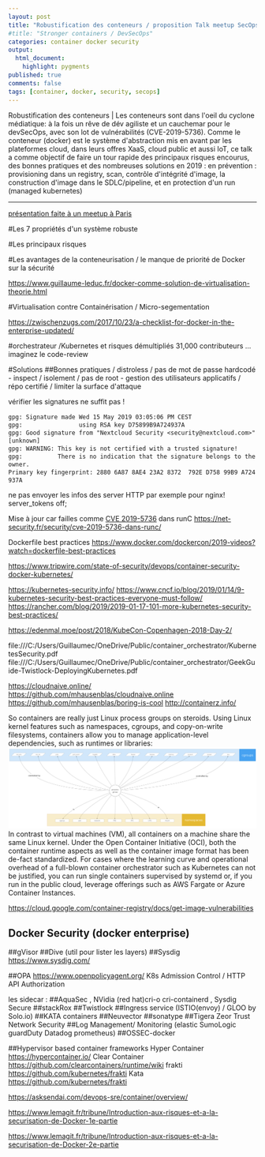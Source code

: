 ```yaml
---
layout: post
title: "Robustification des conteneurs / proposition Talk meetup SecOps"
#title: "Stronger containers / DevSecOps"
categories: container docker security
output:
  html_document:
    highlight: pygments
published: true
comments: false
tags: [container, docker, security, secops]    
---
```


Robustification des conteneurs | 
Les conteneurs sont dans l'oeil du cyclone médiatique: à la fois un rêve de dév agiliste et un cauchemar pour le devSecOps, avec son lot de vulnérabilités (CVE-2019-5736). Comme le conteneur (docker) est le système d'abstraction mis en avant par les plateformes cloud, dans leurs offres XaaS, cloud public et aussi IoT, ce talk a comme objectif de faire un tour rapide des principaux risques encourus, des bonnes pratiques et des nombreuses solutions en 2019 :
en prévention : provisioning dans un registry, scan, contrôle d'intégrité d'image, la construction d'image dans le SDLC/pipeline,
 et en protection d'un run (managed kubernetes)

---

[présentation faite à un meetup à Paris](/pdf/20190617_SecOps_meetup.pdf)


#Les 7 propriétés d'un système robuste

#Les principaux risques

#Les avantages de la conteneurisation / le manque de priorité de Docker sur la sécurité

https://www.guillaume-leduc.fr/docker-comme-solution-de-virtualisation-theorie.html

#Virtualisation contre Containérisation / Micro-segementation

https://zwischenzugs.com/2017/10/23/a-checklist-for-docker-in-the-enterprise-updated/

#orchestrateur /Kubernetes  et risques démultipliés
31,000 contributeurs ... imaginez le code-review

#Solutions 
##Bonnes pratiques / distroless / pas de mot de passe hardcodé - inspect  / isolement / pas de root - gestion des utilisateurs applicatifs / répo certifié / limiter la surface d'attaque

vérifier les signatures ne suffit pas !
```
gpg: Signature made Wed 15 May 2019 03:05:06 PM CEST
gpg:                using RSA key D75899B9A724937A
gpg: Good signature from "Nextcloud Security <security@nextcloud.com>" [unknown]
gpg: WARNING: This key is not certified with a trusted signature!
gpg:          There is no indication that the signature belongs to the owner.
Primary key fingerprint: 2880 6A87 8AE4 23A2 8372  792E D758 99B9 A724 937A
```

ne pas envoyer les infos des server HTTP
par exemple pour nginx!
server_tokens off;


Mise à jour car failles comme [CVE 2019-5736](https://nvd.nist.gov/vuln/detail/CVE-2019-5736) dans runC https://net-security.fr/security/cve-2019-5736-dans-runc/

Dockerfile best practices
https://www.docker.com/dockercon/2019-videos?watch=dockerfile-best-practices

https://www.tripwire.com/state-of-security/devops/container-security-docker-kubernetes/

https://kubernetes-security.info/
https://www.cncf.io/blog/2019/01/14/9-kubernetes-security-best-practices-everyone-must-follow/
https://rancher.com/blog/2019/2019-01-17-101-more-kubernetes-security-best-practices/

https://edenmal.moe/post/2018/KubeCon-Copenhagen-2018-Day-2/

file:///C:/Users/Guillaumec/OneDrive/Public/container_orchestrator/KubernetesSecurity.pdf
file:///C:/Users/Guillaumec/OneDrive/Public/container_orchestrator/GeekGuide-Twistlock-DeployingKubernetes.pdf


https://cloudnaive.online/
https://github.com/mhausenblas/cloudnaive.online
https://github.com/mhausenblas/boring-is-cool
http://containerz.info/

So containers are really just Linux process groups on steroids. Using Linux kernel features such as namespaces, cgroups, and copy-on-write filesystems, containers allow you to manage application-level dependencies, such as runtimes or libraries:
![alt text](/images/20190522-containers.png "LXC / ")
In contrast to virtual machines (VM), all containers on a machine share the same Linux kernel. Under the Open Container Initiative (OCI), both the container runtime aspects as well as the container image format has been de-fact standardized.
For cases where the learning curve and operational overhead of a full-blown container orchestrator such as Kubernetes can not be justified, you can run single containers supervised by systemd or, if you run in the public cloud, leverage offerings such as AWS Fargate or Azure Container Instances.


https://cloud.google.com/container-registry/docs/get-image-vulnerabilities

## Docker Security (docker enterprise) 

##gVisor
##Dive (util pour lister les layers)
##Sysdig
https://www.sysdig.com/

##OPA https://www.openpolicyagent.org/ K8s Admission Control / HTTP API Authorization

les sidecar :
##AquaSec , NVidia (red hat)cri-o cri-containerd , Sysdig Secure 
##stackRox
##Twistlock
##Ingress service (ISTIO(envoy) / GLOO by Solo.io)
##KATA containers
##Neuvector
##sonatype
##Tigera Zeor Trust Network Security
##Log Management/ Monitoring (elastic SumoLogic guardDuty Datadog prometheus)
##OSSEC-docker

##Hypervisor based container frameworks
Hyper Container https://hypercontainer.io/
Clear Container https://github.com/clearcontainers/runtime/wiki
frakti  https://github.com/kubernetes/frakti
Kata https://github.com/kubernetes/frakti

https://asksendai.com/devops-sre/container/overview/


https://www.lemagit.fr/tribune/Introduction-aux-risques-et-a-la-securisation-de-Docker-1e-partie

https://www.lemagit.fr/tribune/Introduction-aux-risques-et-a-la-securisation-de-Docker-2e-partie